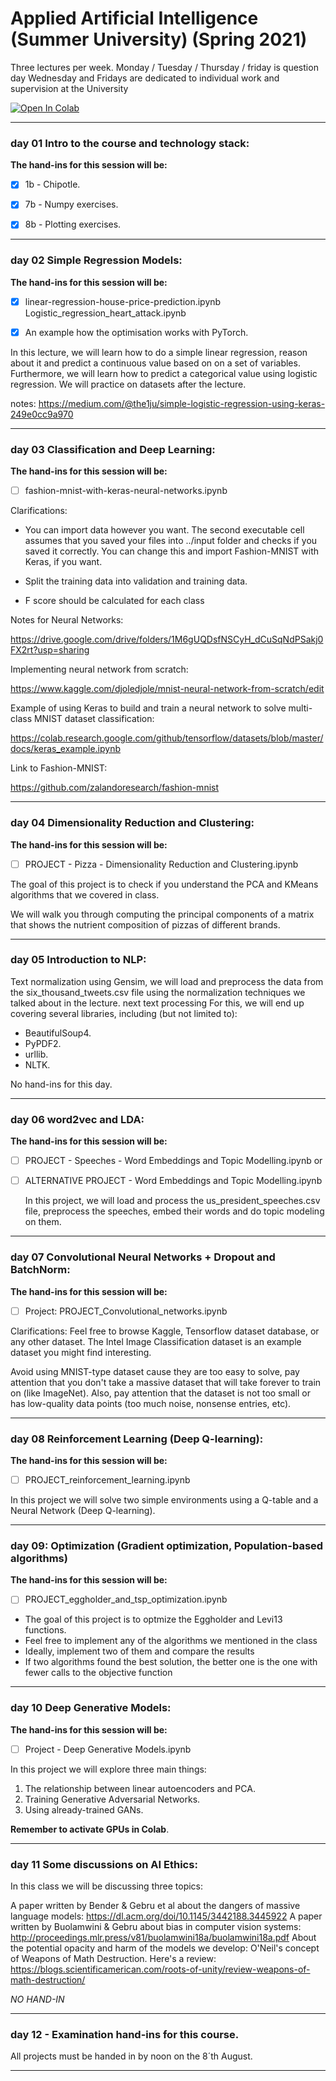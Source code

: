 # Applied Artificial Intelligence (Summer University) (Spring 2021)

Three lectures per week.
Monday / Tuesday / Thursday / friday is question day
Wednesday and Fridays are dedicated to individual work and supervision at the University

<a href="https://colab.research.google.com/github/flight505/Applied_AI_IT_Uni/blob/main/" target="_parent"><img src="https://colab.research.google.com/assets/colab-badge.svg" alt="Open In Colab"/></a>


***
### day 01 Intro to the course and technology stack:
<b> The hand-ins for this session will be: </b>
- [x] 1b - Chipotle.

- [x] 7b - Numpy exercises.

- [x] 8b - Plotting exercises.


***
### day 02 Simple Regression Models:

<b> The hand-ins for this session will be: </b>

- [x] linear-regression-house-price-prediction.ipynb
Logistic_regression_heart_attack.ipynb


- [x] An example how the optimisation works with PyTorch.

In this lecture, we will learn how to do a simple linear regression, reason about it and predict a continuous value based on on a set of variables. Furthermore, we will learn how to predict a categorical value using logistic regression. We will practice on datasets after the lecture.

notes: https://medium.com/@the1ju/simple-logistic-regression-using-keras-249e0cc9a970

***
### day 03 Classification and Deep Learning:

<b> The hand-ins for this session will be: </b>
- [ ] fashion-mnist-with-keras-neural-networks.ipynb

Clarifications:

* You can import data however you want. The second executable cell assumes that you saved your files into ../input folder and checks if you saved it correctly. You can change this and import Fashion-MNIST with Keras, if you want.

* Split the training data into validation and training data.

* F score should be calculated for each class

Notes for Neural Networks:

https://drive.google.com/drive/folders/1M6gUQDsfNSCyH_dCuSqNdPSakj0FX2rt?usp=sharing

Implementing neural network from scratch:

https://www.kaggle.com/djoledjole/mnist-neural-network-from-scratch/edit

Example of using Keras to build and train a neural network to solve multi-class MNIST dataset classification:

https://colab.research.google.com/github/tensorflow/datasets/blob/master/docs/keras_example.ipynb

Link to Fashion-MNIST:

https://github.com/zalandoresearch/fashion-mnist


***

### day 04 Dimensionality Reduction and Clustering:

<b> The hand-ins for this session will be: </b>

- [ ] PROJECT - Pizza - Dimensionality Reduction and Clustering.ipynb

The goal of this project is to check if you understand the PCA and KMeans algorithms that we covered in class.

We will walk you through computing the principal components of a matrix that shows the nutrient composition of pizzas of different brands.

***
### day 05 Introduction to NLP:

Text normalization using Gensim, we will load and preprocess the data from the six_thousand_tweets.csv file using the normalization techniques we talked about in the lecture.
next text processing
For this, we will end up covering several libraries, including (but not limited to):
- BeautifulSoup4.
- PyPDF2.
- urllib.
- NLTK.

No hand-ins for this day.
***

### day 06 word2vec and LDA:

<b> The hand-ins for this session will be: </b>

- [ ] PROJECT - Speeches - Word Embeddings and Topic Modelling.ipynb
or
- [ ] ALTERNATIVE PROJECT - Word Embeddings and Topic Modelling.ipynb

  In this project, we will load and process the us_president_speeches.csv file, preprocess the speeches, embed their words and do topic modeling on them.

***
### day 07 Convolutional Neural Networks + Dropout and BatchNorm:

<b> The hand-ins for this session will be: </b>
- [ ] Project: PROJECT_Convolutional_networks.ipynb

Clarifications: Feel free to browse Kaggle, Tensorflow dataset database, or any other dataset. The Intel Image Classification dataset is an example dataset you might find interesting.

Avoid using MNIST-type dataset cause they are too easy to solve, pay attention that you don't take a massive dataset that will take forever to train on (like ImageNet). Also, pay attention that the dataset is not too small or has low-quality data points (too much noise, nonsense entries, etc).

***

### day 08 Reinforcement Learning (Deep Q-learning):

<b> The hand-ins for this session will be: </b>
- [ ] PROJECT_reinforcement_learning.ipynb


In this project we will solve two simple environments using a Q-table and a Neural Network (Deep Q-learning).

***
### day 09: Optimization (Gradient optimization, Population-based algorithms)

<b> The hand-ins for this session will be: </b>
- [ ] PROJECT_eggholder_and_tsp_optimization.ipynb

* The goal of this project is to optmize the Eggholder and Levi13 functions.
* Feel free to implement any of the algorithms we mentioned in the class
* Ideally, implement two of them and compare the results
* If two algorithms found the best solution, the better one is the one with fewer calls to the objective function

***
### day 10 Deep Generative Models:

<b> The hand-ins for this session will be: </b>
- [ ] Project - Deep Generative Models.ipynb

In this project we will explore three main things:
1. The relationship between linear autoencoders and PCA.
2. Training Generative Adversarial Networks.
3. Using already-trained GANs.


**Remember to activate GPUs in Colab**.



***
### day 11 Some discussions on AI Ethics:

In this class we will be discussing three topics:

A paper written by Bender & Gebru et al about the dangers of massive language models: https://dl.acm.org/doi/10.1145/3442188.3445922
A paper written by Buolamwini & Gebru about bias in computer vision systems: http://proceedings.mlr.press/v81/buolamwini18a/buolamwini18a.pdf
About the potential opacity and harm of the models we develop: O'Neil's concept of Weapons of Math Destruction. Here's a review: https://blogs.scientificamerican.com/roots-of-unity/review-weapons-of-math-destruction/

*NO HAND-IN*

***
### day 12 - Examination hand-ins for this course.

All projects must be handed in by noon on the 8´th August.

***



